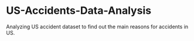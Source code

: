 # US-Accidents-Data-Analysis
Analyzing US accident dataset to find out the main reasons for accidents in US. 
